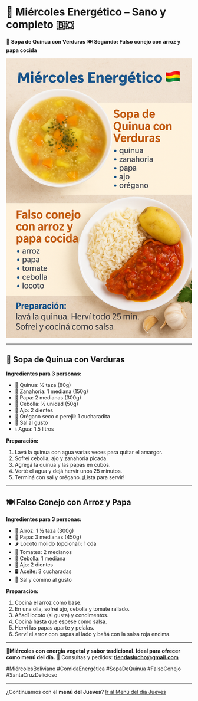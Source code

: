 # 📅 **Miércoles Energético – Sano y completo** 🇧🇴

🥣 **Sopa de Quinua con Verduras**
🍽️ **Segundo: Falso conejo con arroz y papa cocida**

![imagen](img/menu-miercoles.png)

---

## 🥣 **Sopa de Quinua con Verduras**

**Ingredientes para 3 personas:**

* 🍃 Quinua: ½ taza (80g)
* 🥕 Zanahoria: 1 mediana (150g)
* 🥔 Papa: 2 medianas (300g)
* 🧅 Cebolla: ½ unidad (50g)
* 🧄 Ajo: 2 dientes
* 🌿 Orégano seco o perejil: 1 cucharadita
* 🧂 Sal al gusto
* 💧 Agua: 1.5 litros

**Preparación:**

1. Lavá la quinua con agua varias veces para quitar el amargor.
2. Sofreí cebolla, ajo y zanahoria picada.
3. Agregá la quinua y las papas en cubos.
4. Verté el agua y dejá hervir unos 25 minutos.
5. Terminá con sal y orégano. ¡Lista para servir!

---

## 🍽️ **Falso Conejo con Arroz y Papa**

**Ingredientes para 3 personas:**

* 🍚 Arroz: 1 ½ taza (300g)
* 🥔 Papa: 3 medianas (450g)
* 🌶️ Locoto molido (opcional): 1 cda
* 🍅 Tomates: 2 medianos
* 🧅 Cebolla: 1 mediana
* 🧄 Ajo: 2 dientes
* 🛢️ Aceite: 3 cucharadas
* 🧂 Sal y comino al gusto

**Preparación:**

1. Cociná el arroz como base.
2. En una olla, sofreí ajo, cebolla y tomate rallado.
3. Añadí locoto (si gusta) y condimentos.
4. Cociná hasta que espese como salsa.
5. Herví las papas aparte y pelalas.
6. Serví el arroz con papas al lado y bañá con la salsa roja encima.

---

📍**Miércoles con energía vegetal y sabor tradicional. Ideal para ofrecer como menú del día.**
📩 Consultas y pedidos: **[tiendaslucho@gmail.com](mailto:tiendaslucho@gmail.com)**

\#MiércolesBoliviano #ComidaEnergética #SopaDeQuinua #FalsoConejo #SantaCruzDelicioso

---

¿Continuamos con el **menú del Jueves**?  [Ir al Menú del dia Jueves](./Receta-04Jueves.md)